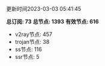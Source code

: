 更新时间2023-03-03 05:41:45

**总订阅: 73**
**总节点: 1393**
**有效节点: 616**
- v2ray节点: 457
- trojan节点: 38
- ss节点: 116
- ssr节点: 5
